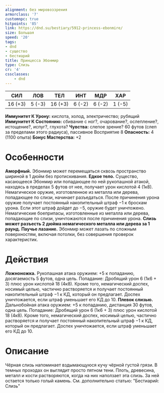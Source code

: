 ```yaml
---
alignment: без мировоззрения
armorclass: '7'
customnpc: true
hitpoints: '85'
link: https://dnd.su/bestiary/5912-princess-ebonmire/
size: Большая
speed: '20'
tags:
- dnd
- существо
- бестиарий
title: Принцесса Эбонмир
type: Слизь
cr: '4'
cssclasses:
    - dnd
---
```



| СИЛ | ЛОВ | ТЕЛ | ИНТ | МДР | ХАР |
|---|---|---|---|---|---|
| 16 (+3) | 5 (-3) | 16 (+3) | 6 (-2) | 6 (-2) | 1 (-5) |
**Иммунитет К Урону:** кислота, холод, электричество; рубящий
**Иммунитет К Состоянию:** сбивание с ног?, очарование?, ослепление?, истощение?, испуг?, глухота?
**Чувства:** слепое зрение? 60 футов (слеп за пределами этого радиуса), пассивное Восприятие 8
**Опасность:** 4 (1100 опыта)
**Бонус Мастерства:** +2


# Особенности
**Аморфный.** Эбонмир может перемещаться сквозь пространство шириной в 1 дюйм без протискивания.
**Едкое тело.** Существо, касающееся Эбонмир или попадающее по ней рукопашной атакой, находясь в пределах 5 футов от нее, получает урон кислотой 4 (1к8). Немагическое оружие, изготовленное из металла или дерева, попадающее по слизи, начинает разъедаться. После причинения урона оружие получает постоянный накопительный штраф −1 к броскам урона. Если этот штраф дойдет до −5, оружие будет уничтожено. Немагические боеприпасы, изготовленные из металла или дерева, попадающие по слизи, уничтожаются после причинения урона.
**Слизь может разъесть 2 дюйма немагического металла или дерева за 1 раунд.** 
**Паучье лазание.** Эбонмир может лазать по сложным поверхностям, включая потолки, без совершения проверок характеристик.


# Действия
**Ложноножка.** Рукопашная атака оружием: +5 к попаданию, досягаемость 5 футов, одна цель. Попадание: Дробящий урон 6 (1к6 + 3) плюс урон кислотой 18 (4к8). Кроме того, немагический доспех, носимый целью, частично растворяется и получает постоянный накопительный штраф −1 к КД, который он предлагает. Доспех уничтожается, если штраф уменьшает его КД до 10.
**Плевок слизью.** Дальнобойная атака оружием: +5 к попаданию, дистанция 30 футов, одна цель. Попадание: Дробящий урон 6 (1к6 + 3) плюс урон кислотой 18 (4к8). Кроме того, немагический доспех, носимый целью, частично растворяется и получает постоянный накопительный штраф −1 к КД, который он предлагает. Доспех уничтожается, если штраф уменьшает его КД до 10.


# Описание
Чёрная слизь напоминает вздымающуюся кучу чёрной густой грязи. В темных проходах он выглядит просто пятном тени. Плоть, древесина, металл и кости растворяются, когда на них наползает эта слизь. За ней остается только голый камень. См. дополнительно статью: "Бестиарий: Слизь"